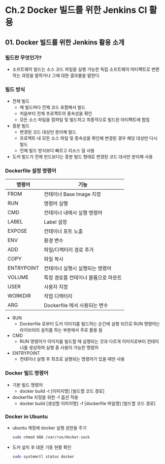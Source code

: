 # Ch.2 Docker 빌드를 위한 Jenkins CI 활용

## 01. Docker 빌드를 위한 Jenkins 활용 소개

### 빌드란 무엇인가?

- 소프트웨어 빌드는 소스 코드 파일을 실행 가능한 독립 소프트웨어 아티팩트로 변환하는 과정을 말하거나 그에 대한 결과물을 말한다.

### 빌드 방식

- 전체 빌드
    - 매 빌드마다 전체 코드 포함해서 빌드
    - 처음부터 전체 프로젝트의 종속성을 확인
    - 모든 소스 파일을 컴파일 및 빌드하고 최종적으로 빌드된 아티팩트에 합침
- 증분 빌드
    - 변경된 코드 대상만 분리해 빌드
    - 프로젝트 내 모든 소스 파일 및 종속성을 확인해 변경된 경우 해당 대상만 다시 빌드
    - 전체 빌드 방식보다 빠르고 리소스 덜 사용
- 도커 빌드가 전체 빈드보다는 증분 빌드 형태로 변경된 코드 대사만 분리해 사용

### Dockerfile 설정 명령어

| 명령어        | 기능                    |
|------------|-----------------------|
| FROM       | 컨테이너 Base Image 지정    |
| RUN        | 명령어 실행                |
| CMD        | 컨테이너 내에서 실행 명령어       |
| LABEL      | Label 설정              |
| EXPOSE     | 컨테이너 포트 노출            |
| ENV        | 환경 변수                 |
| ADD        | 파일/디렉터리 경로 추가         |
| COPY       | 파일 복사                 |
| ENTRYPOINT | 컨테이너 실행시 실행되는 명령어     |
| VOLUME     | 특정 경로를 컨테이너 볼륨으로 마운트  |
| USER       | 사용자 지정                |
| WORKDIR    | 작업 디렉터리               |
| ARG        | Dockerfile 에서 사용되는 변수 |

- RUN
    - Dockerfile 로부터 도커 이미지를 빌드하는 순간에 실행 되므로 RUN 명령어는 라이브러리 설치를 하는 부분에서 주로 활용 됨
- CMD
    - RUN 명령어가 이미지를 빌드할 때 실행되는 것과 다르게 이미지로부터 컨테이너를 생성하여 실행 중 사용이 가능한 명령어
- ENTRYPOINT
    - 컨테이너 실행 후 최초로 실행되는 명령어가 있을 때만 사용

### Docker 빌드 명령어

- 기본 빌드 명령어
    - docker build -t [이미지명] [빌드할 코드 경로]
- dockerfile 지정을 위한 -f 옵션 적용
    - docker build [생성할 이미지명] -f [dockerfile 파일명] [빌드할 코드 경로]

### Docker in Ubuntu

- ubuntu 계정에 docker 실행 권한을 주기

    ```bash
    sudo chmod 666 /var/run/docker.sock
    ```

- 도커 설치 후 데몬 기동 현황 확인

    ```bash
    sudo systemctl status docker
    ```